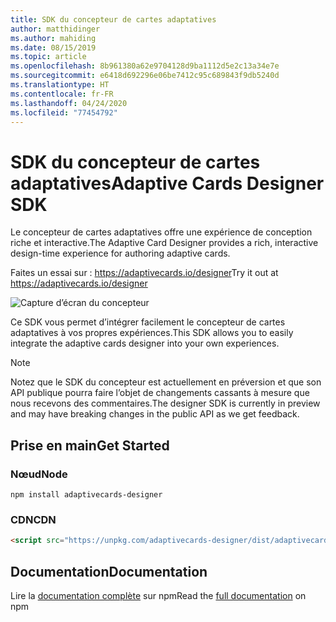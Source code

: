 ```yaml
---
title: SDK du concepteur de cartes adaptatives
author: matthidinger
ms.author: mahiding
ms.date: 08/15/2019
ms.topic: article
ms.openlocfilehash: 8b961380a62e9704128d9ba1112d5e2c13a34e7e
ms.sourcegitcommit: e6418d692296e06be7412c95c689843f9db5240d
ms.translationtype: HT
ms.contentlocale: fr-FR
ms.lasthandoff: 04/24/2020
ms.locfileid: "77454792"
---
```

# <a name="adaptive-cards-designer-sdk"></a><span data-ttu-id="84a7d-102">SDK du concepteur de cartes adaptatives</span><span class="sxs-lookup"><span data-stu-id="84a7d-102">Adaptive Cards Designer SDK</span></span>

<span data-ttu-id="84a7d-103">Le concepteur de cartes adaptatives offre une expérience de conception riche et interactive.</span><span class="sxs-lookup"><span data-stu-id="84a7d-103">The Adaptive Card Designer provides a rich, interactive design-time experience for authoring adaptive cards.</span></span>

<span data-ttu-id="84a7d-104">Faites un essai sur : https://adaptivecards.io/designer</span><span class="sxs-lookup"><span data-stu-id="84a7d-104">Try it out at https://adaptivecards.io/designer</span></span>

![Capture d’écran du concepteur](../content/designer.png)

<span data-ttu-id="84a7d-106">Ce SDK vous permet d’intégrer facilement le concepteur de cartes adaptatives à vos propres expériences.</span><span class="sxs-lookup"><span data-stu-id="84a7d-106">This SDK allows you to easily integrate the adaptive cards designer into your own experiences.</span></span>

> [!NOTE]
> 
> <span data-ttu-id="84a7d-107">Notez que le SDK du concepteur est actuellement en préversion et que son API publique pourra faire l’objet de changements cassants à mesure que nous recevons des commentaires.</span><span class="sxs-lookup"><span data-stu-id="84a7d-107">The designer SDK is currently in preview and may have breaking changes in the public API as we get feedback.</span></span>

## <a name="get-started"></a><span data-ttu-id="84a7d-108">Prise en main</span><span class="sxs-lookup"><span data-stu-id="84a7d-108">Get Started</span></span>

### <a name="node"></a><span data-ttu-id="84a7d-109">Nœud</span><span class="sxs-lookup"><span data-stu-id="84a7d-109">Node</span></span>

```console
npm install adaptivecards-designer
```

### <a name="cdn"></a><span data-ttu-id="84a7d-110">CDN</span><span class="sxs-lookup"><span data-stu-id="84a7d-110">CDN</span></span>

```html
<script src="https://unpkg.com/adaptivecards-designer/dist/adaptivecards-designer.js"></script>
```

## <a name="documentation"></a><span data-ttu-id="84a7d-111">Documentation</span><span class="sxs-lookup"><span data-stu-id="84a7d-111">Documentation</span></span> 

<span data-ttu-id="84a7d-112">Lire la [documentation complète](https://www.npmjs.com/package/adaptivecards-designer) sur npm</span><span class="sxs-lookup"><span data-stu-id="84a7d-112">Read the [full documentation](https://www.npmjs.com/package/adaptivecards-designer) on npm</span></span>
